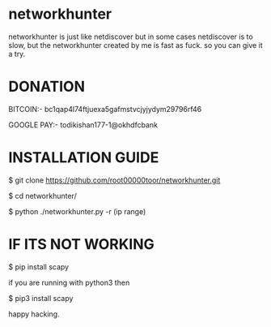 # networkhunter
networkhunter is just like netdiscover but in some cases netdiscover is to slow, but the networkhunter created by me is fast as fuck. so you can give it  a try.

# DONATION
BITCOIN:- bc1qap4l74ftjuexa5gafmstvcjyjydym29796rf46

GOOGLE PAY:- todikishan177-1@okhdfcbank


# INSTALLATION GUIDE
 $ git clone https://github.com/root00000toor/networkhunter.git
 
 $ cd networkhunter/
 
 $ python ./networkhunter.py -r (ip range) 
 
 
# IF ITS NOT WORKING

 $ pip install scapy

if you are running with python3 then

 $ pip3 install scapy
 
 happy hacking.
 
 
 
 
